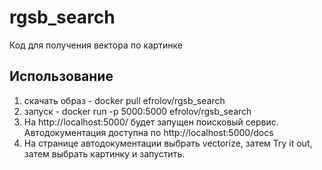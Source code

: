 # rgsb_search
Код для получения вектора по картинке

## Использование
1) скачать образ - docker pull efrolov/rgsb_search
2) запуск - docker run -p 5000:5000 efrolov/rgsb_search
3) На http://localhost:5000/ будет запущен поисковый сервис. Автодокументация доступна по http://localhost:5000/docs
4) На странице автодокументации выбрать vectorize, затем Try it out, затем выбрать картинку и запустить.
